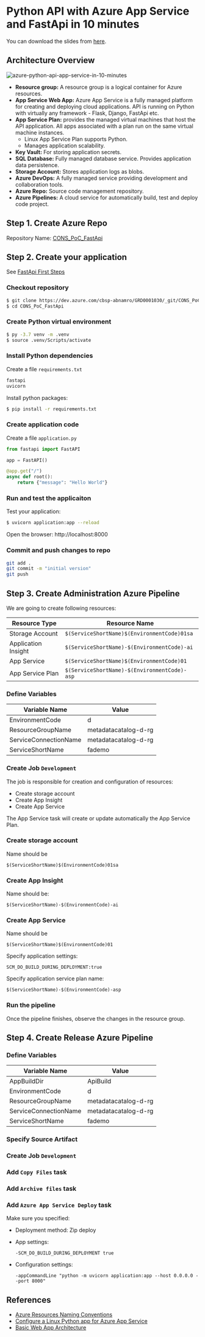 # Python API with Azure App Service and FastApi in 10 minutes

You can download the slides from [here](azure-python-api-app-service-in-10-minutes.pptx).

## Architecture Overview



![azure-python-api-app-service-in-10-minutes](azure-python-api-app-service-in-10-minutes.png)



* **Resource group:** A resource group is a logical container for Azure resources.
* **App Service Web App:** Azure App Service is a fully managed platform for creating and deploying cloud applications. API is running on Python with virtually any framework - Flask, Django, FastApi etc.
* **App Service Plan:** provides the managed virtual machines that host the API application. All apps associated with a plan run on the same virtual machine instances. 
  * Linux App Service Plan supports Python.
  * Manages application scalability.
* **Key Vault:** For storing application secrets.
* **SQL Database:** Fully managed database service. Provides application data persistence.
* **Storage Account:** Stores application logs as blobs.
* **Azure DevOps:** A fully managed service providing development and collaboration tools. 
* **Azure Repo:** Source code management repository.
* **Azure Pipelines:** A cloud service for automatically build, test and deploy code project.  



## Step 1. Create Azure Repo

Repository Name: [CONS_PoC_FastApi](https://dev.azure.com/cbsp-abnamro/GRD0001030/_git/CONS_PoC_FastApi?path=%2F&version=GBmaster)

## Step 2. Create your application

See [FastApi First Steps](https://fastapi.tiangolo.com/tutorial/first-steps/)

### Checkout repository

```bash
$ git clone https://dev.azure.com/cbsp-abnamro/GRD0001030/_git/CONS_PoC_FastApi
$ cd CONS_PoC_FastApi
```

### Create Python virtual environment

```bash
$ py -3.7 venv -m .venv
$ source .venv/Scripts/activate
```

### Install Python dependencies

Create a file `requirements.txt`

```python
fastapi
uvicorn
```

Install python packages:

```bash
$ pip install -r requirements.txt
```

### Create application code

Create a file `application.py`

```python
from fastapi import FastAPI

app = FastAPI()

@app.get("/")
async def root():
    return {"message": "Hello World"}
```

### Run and test the applicaiton

Test your application:

```bash
$ uvicorn application:app --reload
```

Open the browser: http://localhost:8000

### Commit and push changes to repo

```bash
git add .
git commit -m "initial version"
git push
```



## Step 3. Create Administration Azure Pipeline

We are going to create following resources:

| Resource Type       | Resource Name                                |
| ------------------- | -------------------------------------------- |
| Storage Account     | `$(ServiceShortName)$(EnvironmentCode)01sa`  |
| Application Insight | `$(ServiceShortName)-$(EnvironmentCode)-ai`  |
| App Service         | `$(ServiceShortName)$(EnvironmentCode)01`    |
| App Service Plan    | `$(ServiceShortName)-$(EnvironmentCode)-asp` |

### Define Variables

| Variable Name         | Value                |
| --------------------- | -------------------- |
| EnvironmentCode       | d                    |
| ResourceGroupName     | metadatacatalog-d-rg |
| ServiceConnectionName | metadatacatalog-d-rg |
| ServiceShortName      | fademo               |

### Create Job `Development`

The job is responsible for creation and configuration of resources:

* Create storage account
* Create App Insight
* Create App Service

The App Service task will create or update automatically the App Service Plan.

### Create storage account

Name should be 

`$(ServiceShortName)$(EnvironmentCode)01sa` 

### Create App Insight

Name should be:

`$(ServiceShortName)-$(EnvironmentCode)-ai`

### Create App Service

Name should be

`$(ServiceShortName)$(EnvironmentCode)01`

Specify application settings:

```
SCM_DO_BUILD_DURING_DEPLOYMENT:true
```

Specify application service plan name:

`$(ServiceShortName)-$(EnvironmentCode)-asp`

### Run the pipeline

Once the pipeline finishes, observe the changes in the resource group.



## Step 4. Create Release Azure Pipeline

### Define Variables

| Variable Name         | Value                |
| --------------------- | -------------------- |
| AppBuildDir           | ApiBuild             |
| EnvironmentCode       | d                    |
| ResourceGroupName     | metadatacatalog-d-rg |
| ServiceConnectionName | metadatacatalog-d-rg |
| ServiceShortName      | fademo               |

### Specify Source Artifact

### Create Job `Development`

### Add `Copy Files` task



### Add `Archive files` task

### Add `Azure App Service Deploy` task

Make sure you specified:

* Deployment method: Zip deploy

* App settings:

  ```
  -SCM_DO_BUILD_DURING_DEPLOYMENT true
  ```

* Configuration settings:

  ```
  -appCommandLine "python -m uvicorn application:app --host 0.0.0.0 --port 8000"
  ```

  

## References

* [Azure Resources Naming Conventions](https://dev.azure.com/cbsp-abnamro/Azure/_wiki/wikis/Azure.wiki/199/Azure-Resource-Naming-Conventions?anchor=service-principals)
* [Configure a Linux Python app for Azure App Service](https://docs.microsoft.com/en-us/azure/app-service/containers/how-to-configure-python)
* [Basic Web App Architecture](https://docs.microsoft.com/en-us/azure/architecture/reference-architectures/app-service-web-app/basic-web-app)

